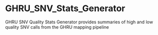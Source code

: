 # GHRU_SNV_Stats_Generator
GHRU SNV Quality Stats Generator provides summaries of high and low quality SNV calls from the GHRU mapping pipeline
